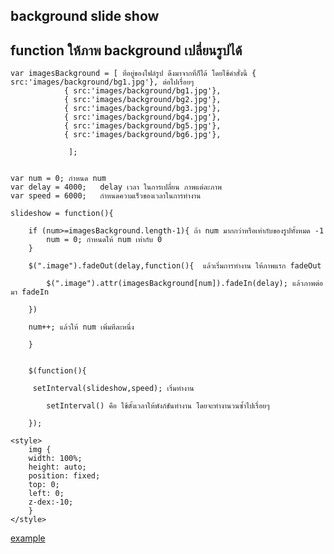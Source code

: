 ## background slide show 
## function ให้ภาพ background เปลี่ยนรูปได้

	var	imagesBackground = [ ที่อยู่ของไฟล์รูป ดึงมาจากที่ก็ได้ โดยไช้คำสั่งนี้ { src:'images/background/bg1.jpg'}, ต่อไปเรื่อยๆ
                { src:'images/background/bg1.jpg'},
                { src:'images/background/bg2.jpg'},
                { src:'images/background/bg3.jpg'},
                { src:'images/background/bg4.jpg'},
                { src:'images/background/bg5.jpg'},
                { src:'images/background/bg6.jpg'},

                 ];


	var num = 0; กำหนด num
	var delay = 4000;   delay เวลา ในการเปลี่ยน ภาพแต่ละภาพ 
	var speed = 6000; 	กำหนดความเร็วของเวลาในการทำงาน

	slideshow = function(){		

		if (num>=imagesBackground.length-1){ ถ้า num มากกว่าหรือเท่ากับของรูปทั้งหมด -1 
			num = 0; กำหนดให้ num เท่ากับ 0
		}		

		$(".image").fadeOut(delay,function(){  แล้วเริ่มการทำงาน ให้ภาพแรก fadeOut

			$(".image").attr(imagesBackground[num]).fadeIn(delay); แล้วภาพต่อมา fadeIn

		})

		num++; แล้วให้ num เพิ่มทีละหนึ่ง
		
		}
		
	
		$(function(){

		 setInterval(slideshow,speed); เริ่มทำงาน 

			setInterval() คือ ใช้ตั้งเวลาให้พังก์ชันทำงาน โดยจะทำงานวนซ้ำไปเรื่อยๆ 
		
		});

	<style>
		img {
		width: 100%;
		height: auto;
		position: fixed;
		top: 0;
		left: 0;
		z-dex:-10;
		}
	</style>

[example](../examples/background-slideshow.html)
